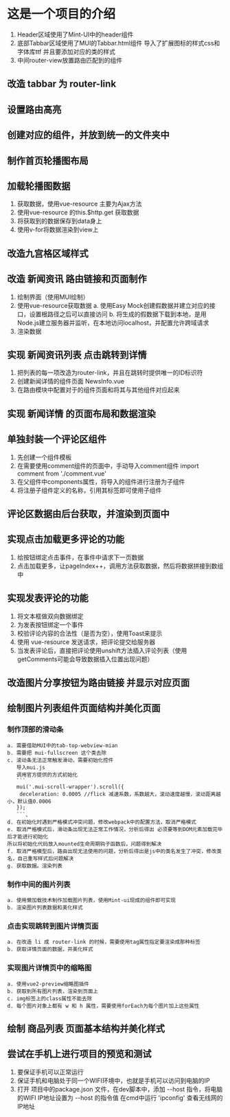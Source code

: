 # 这是一个项目的介绍

1. Header区域使用了Mint-UI中的header组件
2. 底部Tabbar区域使用了MUI的Tabbar.html组件
      导入了扩展图标的样式css和字体库ttf
      并且要添加对应的类的样式
3. 中间router-view放置路由匹配到的组件

## 改造 tabbar 为 router-link

## 设置路由高亮

## 创建对应的组件，并放到统一的文件夹中

## 制作首页轮播图布局

## 加载轮播图数据
1. 获取数据，使用vue-resource 主要为Ajax方法
2. 使用vue-resource 的this.$http.get 获取数据
3. 将获取到的数据保存到data身上
4. 使用v-for将数据渲染到view上

## 改造九宫格区域样式

## 改造 新闻资讯 路由链接和页面制作
1. 绘制界面（使用MUI绘制）
2. 使用vue-resource获取数据
    a. 使用Easy Mock创建假数据并建立对应的接口，设置根路径之后可以直接访问
    b. 将生成的假数据下载到本地，是用Node.js建立服务器并监听，在本地访问localhost，并配置允许跨域请求
3. 渲染数据

## 实现 新闻资讯列表 点击跳转到详情
1. 把列表的每一项改造为router-link，并且在跳转时提供唯一的ID标识符
2. 创建新闻详情的组件页面 NewsInfo.vue
3. 在路由模块中配置对于的组件页面和将其与其他组件对应起来

## 实现 新闻详情 的页面布局和数据渲染

## 单独封装一个评论区组件
1. 先创建一个组件模板
2. 在需要使用comment组件的页面中，手动导入comment组件
    import comment from './comment.vue'
3. 在父组件中components属性，将导入的组件进行注册为子组件
4. 将注册子组件定义的名称，引用其标签即可使用子组件

## 评论区数据由后台获取，并渲染到页面中

## 实现点击加载更多评论的功能
1. 给按钮绑定点击事件，在事件中请求下一页数据
2. 点击加载更多，让pageIndex++，调用方法获取数据，然后将数据拼接到数组中

## 实现发表评论的功能
1. 将文本框做双向数据绑定
2. 为发表按钮绑定一个事件
3. 校验评论内容的合法性（是否为空），使用Toast来提示
4. 使用 vue-resource 发送请求，把评论提交给服务器
5. 当发表评论后，直接把评论使用unshift方法插入评论列表（使用getComments可能会导致数据插入位置出现问题）

## 改造图片分享按钮为路由链接 并显示对应页面

## 绘制图片列表组件页面结构并美化页面
### 制作顶部的滑动条
    a. 需要借助MUI中的tab-top-webview-mian
    b. 需要把 mui-fullscreen 这个类去除
    c. 滚动条无法正常触发滑动，需要初始化控件
       导入mui.js
       调用官方提供的方式初始化
       ```
       mui('.mui-scroll-wrapper').scroll({
       	deceleration: 0.0005 //flick 减速系数，系数越大，滚动速度越慢，滚动距离越小，默认值0.0006
       });
       ```、
    d. 在初始化时遇到严格模式冲突问题，修改webpack中的配置方法，取消严格模式
    e. 取消严格模式后，滑动条出现无法正常工作情况，分析后得出 必须要等到DOM元素加载完毕后才能进行初始化
    所以将初始化代码放入mounted生命周期钩子函数后，问题得到解决
    f. 取消严格模型后，路由出现无法使用的问题，分析后得出是js中的类名发生了冲突，修改类名，自己重写样式后问题解决
    g. 获取数据。渲染列表
### 制作中间的图片列表
    a. 使用懒加载技术制作加载图片列表，使用Mint-ui现成的组件即可实现
    b. 渲染图片列表数据和美化样式

### 点击实现跳转到图片详情页面
    a. 在改造 li 成 router-link 的时候，需要使用tag属性指定要渲染成那种标签
    b. 获取详情页面的数据，并美化样式

### 实现图片详情页中的缩略图
    a. 使用vue2-preview缩略图插件
    b. 获取到所有图片列表，渲染到页面上
    c. img标签上的class属性不能去除
    d. 每个图片对象上都有 w 和 h 属性，需要使用forEach为每个图片加上这些属性

## 绘制 商品列表 页面基本结构并美化样式

## 尝试在手机上进行项目的预览和测试
   1. 要保证手机可以正常运行
   2. 保证手机和电脑处于同一个WIFI环境中，也就是手机可以访问到电脑的IP
   3. 打开 项目中的package.json 文件，在dev脚本中，添加 --host 指令，将电脑的WIFI IP地址设置为 --host 的指令值
     在cmd中运行 'ipconfig' 查看无线网的IP地址